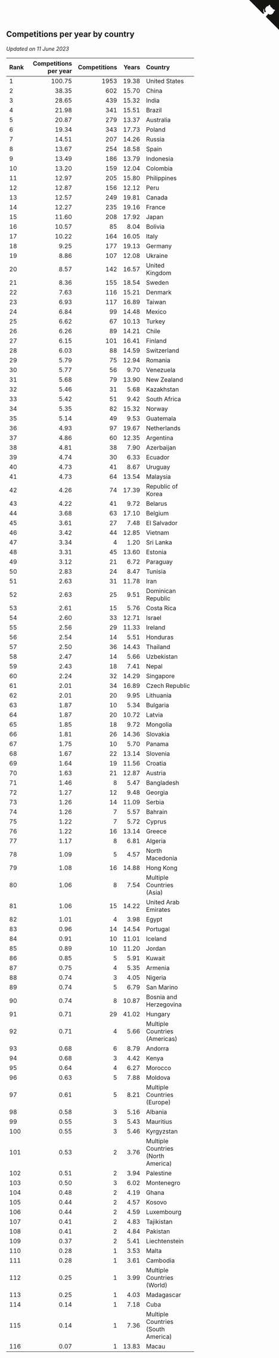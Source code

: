 ## Competitions per year by country

*Updated on 11 June 2023*

| Rank | Competitions per year | Competitions | Years | Country |
| :--- | ---: | ---: | ---: | :--- |
| 1 | 100.75 | 1953 | 19.38 | United States |
| 2 | 38.35 | 602 | 15.70 | China |
| 3 | 28.65 | 439 | 15.32 | India |
| 4 | 21.98 | 341 | 15.51 | Brazil |
| 5 | 20.87 | 279 | 13.37 | Australia |
| 6 | 19.34 | 343 | 17.73 | Poland |
| 7 | 14.51 | 207 | 14.26 | Russia |
| 8 | 13.67 | 254 | 18.58 | Spain |
| 9 | 13.49 | 186 | 13.79 | Indonesia |
| 10 | 13.20 | 159 | 12.04 | Colombia |
| 11 | 12.97 | 205 | 15.80 | Philippines |
| 12 | 12.87 | 156 | 12.12 | Peru |
| 13 | 12.57 | 249 | 19.81 | Canada |
| 14 | 12.27 | 235 | 19.16 | France |
| 15 | 11.60 | 208 | 17.92 | Japan |
| 16 | 10.57 | 85 | 8.04 | Bolivia |
| 17 | 10.22 | 164 | 16.05 | Italy |
| 18 | 9.25 | 177 | 19.13 | Germany |
| 19 | 8.86 | 107 | 12.08 | Ukraine |
| 20 | 8.57 | 142 | 16.57 | United Kingdom |
| 21 | 8.36 | 155 | 18.54 | Sweden |
| 22 | 7.63 | 116 | 15.21 | Denmark |
| 23 | 6.93 | 117 | 16.89 | Taiwan |
| 24 | 6.84 | 99 | 14.48 | Mexico |
| 25 | 6.62 | 67 | 10.13 | Turkey |
| 26 | 6.26 | 89 | 14.21 | Chile |
| 27 | 6.15 | 101 | 16.41 | Finland |
| 28 | 6.03 | 88 | 14.59 | Switzerland |
| 29 | 5.79 | 75 | 12.94 | Romania |
| 30 | 5.77 | 56 | 9.70 | Venezuela |
| 31 | 5.68 | 79 | 13.90 | New Zealand |
| 32 | 5.46 | 31 | 5.68 | Kazakhstan |
| 33 | 5.42 | 51 | 9.42 | South Africa |
| 34 | 5.35 | 82 | 15.32 | Norway |
| 35 | 5.14 | 49 | 9.53 | Guatemala |
| 36 | 4.93 | 97 | 19.67 | Netherlands |
| 37 | 4.86 | 60 | 12.35 | Argentina |
| 38 | 4.81 | 38 | 7.90 | Azerbaijan |
| 39 | 4.74 | 30 | 6.33 | Ecuador |
| 40 | 4.73 | 41 | 8.67 | Uruguay |
| 41 | 4.73 | 64 | 13.54 | Malaysia |
| 42 | 4.26 | 74 | 17.39 | Republic of Korea |
| 43 | 4.22 | 41 | 9.72 | Belarus |
| 44 | 3.68 | 63 | 17.10 | Belgium |
| 45 | 3.61 | 27 | 7.48 | El Salvador |
| 46 | 3.42 | 44 | 12.85 | Vietnam |
| 47 | 3.34 | 4 | 1.20 | Sri Lanka |
| 48 | 3.31 | 45 | 13.60 | Estonia |
| 49 | 3.12 | 21 | 6.72 | Paraguay |
| 50 | 2.83 | 24 | 8.47 | Tunisia |
| 51 | 2.63 | 31 | 11.78 | Iran |
| 52 | 2.63 | 25 | 9.51 | Dominican Republic |
| 53 | 2.61 | 15 | 5.76 | Costa Rica |
| 54 | 2.60 | 33 | 12.71 | Israel |
| 55 | 2.56 | 29 | 11.33 | Ireland |
| 56 | 2.54 | 14 | 5.51 | Honduras |
| 57 | 2.50 | 36 | 14.43 | Thailand |
| 58 | 2.47 | 14 | 5.66 | Uzbekistan |
| 59 | 2.43 | 18 | 7.41 | Nepal |
| 60 | 2.24 | 32 | 14.29 | Singapore |
| 61 | 2.01 | 34 | 16.89 | Czech Republic |
| 62 | 2.01 | 20 | 9.95 | Lithuania |
| 63 | 1.87 | 10 | 5.34 | Bulgaria |
| 64 | 1.87 | 20 | 10.72 | Latvia |
| 65 | 1.85 | 18 | 9.72 | Mongolia |
| 66 | 1.81 | 26 | 14.36 | Slovakia |
| 67 | 1.75 | 10 | 5.70 | Panama |
| 68 | 1.67 | 22 | 13.14 | Slovenia |
| 69 | 1.64 | 19 | 11.56 | Croatia |
| 70 | 1.63 | 21 | 12.87 | Austria |
| 71 | 1.46 | 8 | 5.47 | Bangladesh |
| 72 | 1.27 | 12 | 9.48 | Georgia |
| 73 | 1.26 | 14 | 11.09 | Serbia |
| 74 | 1.26 | 7 | 5.57 | Bahrain |
| 75 | 1.22 | 7 | 5.72 | Cyprus |
| 76 | 1.22 | 16 | 13.14 | Greece |
| 77 | 1.17 | 8 | 6.81 | Algeria |
| 78 | 1.09 | 5 | 4.57 | North Macedonia |
| 79 | 1.08 | 16 | 14.88 | Hong Kong |
| 80 | 1.06 | 8 | 7.54 | Multiple Countries (Asia) |
| 81 | 1.06 | 15 | 14.22 | United Arab Emirates |
| 82 | 1.01 | 4 | 3.98 | Egypt |
| 83 | 0.96 | 14 | 14.54 | Portugal |
| 84 | 0.91 | 10 | 11.01 | Iceland |
| 85 | 0.89 | 10 | 11.20 | Jordan |
| 86 | 0.85 | 5 | 5.91 | Kuwait |
| 87 | 0.75 | 4 | 5.35 | Armenia |
| 88 | 0.74 | 3 | 4.05 | Nigeria |
| 89 | 0.74 | 5 | 6.79 | San Marino |
| 90 | 0.74 | 8 | 10.87 | Bosnia and Herzegovina |
| 91 | 0.71 | 29 | 41.02 | Hungary |
| 92 | 0.71 | 4 | 5.66 | Multiple Countries (Americas) |
| 93 | 0.68 | 6 | 8.79 | Andorra |
| 94 | 0.68 | 3 | 4.42 | Kenya |
| 95 | 0.64 | 4 | 6.27 | Morocco |
| 96 | 0.63 | 5 | 7.88 | Moldova |
| 97 | 0.61 | 5 | 8.21 | Multiple Countries (Europe) |
| 98 | 0.58 | 3 | 5.16 | Albania |
| 99 | 0.55 | 3 | 5.43 | Mauritius |
| 100 | 0.55 | 3 | 5.46 | Kyrgyzstan |
| 101 | 0.53 | 2 | 3.76 | Multiple Countries (North America) |
| 102 | 0.51 | 2 | 3.94 | Palestine |
| 103 | 0.50 | 3 | 6.02 | Montenegro |
| 104 | 0.48 | 2 | 4.19 | Ghana |
| 105 | 0.44 | 2 | 4.57 | Kosovo |
| 106 | 0.44 | 2 | 4.59 | Luxembourg |
| 107 | 0.41 | 2 | 4.83 | Tajikistan |
| 108 | 0.41 | 2 | 4.84 | Pakistan |
| 109 | 0.37 | 2 | 5.41 | Liechtenstein |
| 110 | 0.28 | 1 | 3.53 | Malta |
| 111 | 0.28 | 1 | 3.61 | Cambodia |
| 112 | 0.25 | 1 | 3.99 | Multiple Countries (World) |
| 113 | 0.25 | 1 | 4.03 | Madagascar |
| 114 | 0.14 | 1 | 7.18 | Cuba |
| 115 | 0.14 | 1 | 7.36 | Multiple Countries (South America) |
| 116 | 0.07 | 1 | 13.83 | Macau |


<a href="https://github.com/JustinTimeCuber/wca_statistics" class="github-corner" aria-label="View source on Github"><svg width="80" height="80" viewBox="0 0 250 250" style="fill:#151513; color:#fff; position: absolute; top: 0; border: 0; right: 0;" aria-hidden="true"><path d="M0,0 L115,115 L130,115 L142,142 L250,250 L250,0 Z"></path><path d="M128.3,109.0 C113.8,99.7 119.0,89.6 119.0,89.6 C122.0,82.7 120.5,78.6 120.5,78.6 C119.2,72.0 123.4,76.3 123.4,76.3 C127.3,80.9 125.5,87.3 125.5,87.3 C122.9,97.6 130.6,101.9 134.4,103.2" fill="currentColor" style="transform-origin: 130px 106px;" class="octo-arm"></path><path d="M115.0,115.0 C114.9,115.1 118.7,116.5 119.8,115.4 L133.7,101.6 C136.9,99.2 139.9,98.4 142.2,98.6 C133.8,88.0 127.5,74.4 143.8,58.0 C148.5,53.4 154.0,51.2 159.7,51.0 C160.3,49.4 163.2,43.6 171.4,40.1 C171.4,40.1 176.1,42.5 178.8,56.2 C183.1,58.6 187.2,61.8 190.9,65.4 C194.5,69.0 197.7,73.2 200.1,77.6 C213.8,80.2 216.3,84.9 216.3,84.9 C212.7,93.1 206.9,96.0 205.4,96.6 C205.1,102.4 203.0,107.8 198.3,112.5 C181.9,128.9 168.3,122.5 157.7,114.1 C157.9,116.9 156.7,120.9 152.7,124.9 L141.0,136.5 C139.8,137.7 141.6,141.9 141.8,141.8 Z" fill="currentColor" class="octo-body"></path></svg></a><style>.github-corner:hover .octo-arm{animation:octocat-wave 560ms ease-in-out}@keyframes octocat-wave{0%,100%{transform:rotate(0)}20%,60%{transform:rotate(-25deg)}40%,80%{transform:rotate(10deg)}}@media (max-width:500px){.github-corner:hover .octo-arm{animation:none}.github-corner .octo-arm{animation:octocat-wave 560ms ease-in-out}}</style>
